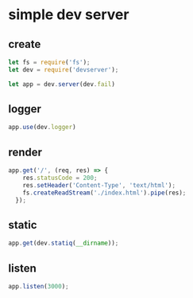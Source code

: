 simple dev server
=================
## create

``` js
let fs = require('fs');
let dev = require('devserver');

let app = dev.server(dev.fail)
```

## logger

``` js
app.use(dev.logger)

```

## render

``` js
app.get('/', (req, res) => {
    res.statusCode = 200;
    res.setHeader('Content-Type', 'text/html');
    fs.createReadStream('./index.html').pipe(res);
  });
```

## static

``` js
app.get(dev.statiq(__dirname));

```

## listen

``` js
app.listen(3000);